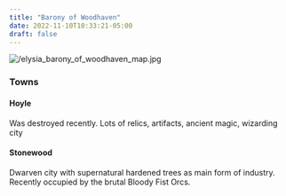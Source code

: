 ```yaml
---
title: "Barony of Woodhaven"
date: 2022-11-10T10:33:21-05:00
draft: false
---
```


![/elysia_barony_of_woodhaven_map.jpg](/elysia_barony_of_woodhaven_map.jpg)

### Towns

#### Hoyle

Was destroyed recently. Lots of relics, artifacts, ancient magic, wizarding city 

#### Stonewood

Dwarven city with supernatural hardened trees as main form of industry. Recently occupied by the brutal Bloody Fist Orcs. 